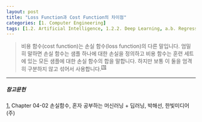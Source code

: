 ```yaml
---
layout: post
title: "Loss Function과 Cost Function의 차이점"
categories: [1. Computer Engineering]
tags: [1.2. Artificial Intelligence, 1.2.2. Deep Learning, a.b. Regression Problem]
---
```


> 비용 함수(cost function)는 손실 함수(loss function)의 다른 말입니다. 엄밀히 말하면 손실 함수는 샘플 하나에 대한 손실을 정의하고 비용 함수는 훈련 세트에 있는 모든 샘플에 대한 손실 함수의 합을 말합니다. 하지만 보통 이 둘을 엄격히 구분하지 않고 섞어서 사용합니다.<sup><a href="#footnote_1_1" name="footnote_1_2">[1]</a></sup>


---

##### 참고문헌

<a href="#footnote_1_2" name="footnote_1_1">1.</a> Chapter 04-02 손실함수, 혼자 공부하는 머신러닝 + 딥러닝, 박해선, 한빛미디어(주)